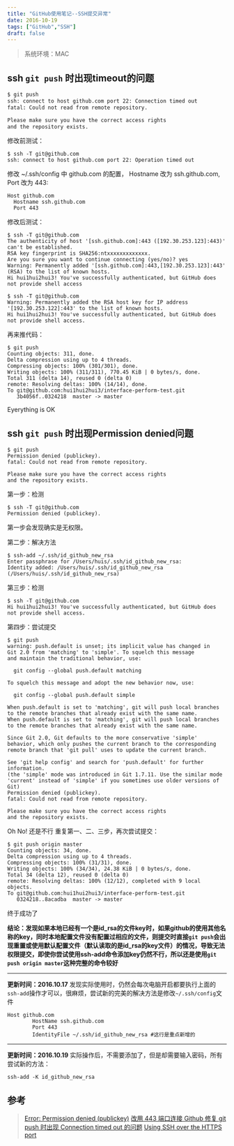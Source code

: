 ```yaml
---
title: "GitHub使用笔记--SSH提交异常"
date: 2016-10-19
tags: ["GitHub","SSH"]
draft: false
---
```


> 系统环境：MAC

## ssh `git push` 时出现timeout的问题
```bash
$ git push
ssh: connect to host github.com port 22: Connection timed out
fatal: Could not read from remote repository.

Please make sure you have the correct access rights
and the repository exists.
```
修改前测试：
```
$ ssh -T git@github.com
ssh: connect to host github.com port 22: Operation timed out
```

修改 ~/.ssh/config 中 github.com 的配置， Hostname 改为 ssh.github.com, Port 改为 443:
```
Host github.com
  Hostname ssh.github.com
  Port 443
```
修改后测试：
```
$ ssh -T git@github.com
The authenticity of host '[ssh.github.com]:443 ([192.30.253.123]:443)' can't be established.
RSA key fingerprint is SHA256:ntxxxxxxxxxxxxx.
Are you sure you want to continue connecting (yes/no)? yes
Warning: Permanently added '[ssh.github.com]:443,[192.30.253.123]:443' (RSA) to the list of known hosts.
Hi hui1hui2hui3! You've successfully authenticated, but GitHub does not provide shell access
```
```
$ ssh -T git@github.com
Warning: Permanently added the RSA host key for IP address '[192.30.253.122]:443' to the list of known hosts.
Hi hui1hui2hui3! You've successfully authenticated, but GitHub does not provide shell access.
```
再来推代码：
```
$ git push
Counting objects: 311, done.
Delta compression using up to 4 threads.
Compressing objects: 100% (301/301), done.
Writing objects: 100% (311/311), 770.45 KiB | 0 bytes/s, done.
Total 311 (delta 14), reused 0 (delta 0)
remote: Resolving deltas: 100% (14/14), done.
To git@github.com:hui1hui2hui3/interface-perform-test.git
   3b4056f..0324218  master -> master
```
Eyerything is OK

## ssh `git push` 时出现Permission denied问题
```
$ git push
Permission denied (publickey).
fatal: Could not read from remote repository.

Please make sure you have the correct access rights
and the repository exists.
```
第一步：检测
```
$ ssh -T git@github.com
Permission denied (publickey).
```
第一步会发现确实是无权限。

第二步：解决方法
```
$ ssh-add ~/.ssh/id_github_new_rsa
Enter passphrase for /Users/huis/.ssh/id_github_new_rsa:
Identity added: /Users/huis/.ssh/id_github_new_rsa (/Users/huis/.ssh/id_github_new_rsa)
```

第三步：检测
```
$ ssh -T git@github.com
Hi hui1hui2hui3! You've successfully authenticated, but GitHub does not provide shell access.
```

第四步：尝试提交
```
$ git push
warning: push.default is unset; its implicit value has changed in
Git 2.0 from 'matching' to 'simple'. To squelch this message
and maintain the traditional behavior, use:

  git config --global push.default matching

To squelch this message and adopt the new behavior now, use:

  git config --global push.default simple

When push.default is set to 'matching', git will push local branches
to the remote branches that already exist with the same name.
When push.default is set to 'matching', git will push local branches
to the remote branches that already exist with the same name.

Since Git 2.0, Git defaults to the more conservative 'simple'
behavior, which only pushes the current branch to the corresponding
remote branch that 'git pull' uses to update the current branch.

See 'git help config' and search for 'push.default' for further information.
(the 'simple' mode was introduced in Git 1.7.11. Use the similar mode
'current' instead of 'simple' if you sometimes use older versions of Git)
Permission denied (publickey).
fatal: Could not read from remote repository.

Please make sure you have the correct access rights
and the repository exists.
```
Oh No! 还是不行
重复第一、二、三步，再次尝试提交：
```
$ git push origin master
Counting objects: 34, done.
Delta compression using up to 4 threads.
Compressing objects: 100% (31/31), done.
Writing objects: 100% (34/34), 24.38 KiB | 0 bytes/s, done.
Total 34 (delta 12), reused 0 (delta 0)
remote: Resolving deltas: 100% (12/12), completed with 9 local objects.
To git@github.com:hui1hui2hui3/interface-perform-test.git
   0324218..8acadba  master -> master
```
终于成功了

**结论：发现如果本地已经有一个是id_rsa的文件key时，如果github的使用其他名称的key，同时本地配置文件没有配置过相应的文件，则提交时直接`git push`会出现重置或使用默认配置文件（默认读取的是id_rsa的key文件）的情况，导致无法权限提交，即使你尝试使用ssh-add命令添加key仍然不行，所以还是使用`git push origin master`这种完整的命令较好**


----------

**更新时间：2016.10.17**
发现实际使用时，仍然会每次电脑开启都要执行上面的`ssh-add`操作才可以，很麻烦，尝试新的完美的解决方法是修改`~/.ssh/config`文件
```
Host github.com
        HostName ssh.github.com
        Port 443
        IdentityFile ~/.ssh/id_github_new_rsa #这行是重点新增的
```

----------

**更新时间：2016.10.19**
实际操作后，不需要添加了，但是却需要输入密码，所有尝试新的方法：
```
ssh-add -K id_github_new_rsa
```

## 参考
> [Error: Permission denied (publickey)](https://help.github.com/articles/error-permission-denied-publickey/)
> [改用 443 端口连接 Github 修复 git push 时出现 Connection timed out 的问题](https://mozillazg.com/2015/08/use-443-port-fix-github-connection-timeout.html)
> [Using SSH over the HTTPS port](https://help.github.com/articles/using-ssh-over-the-https-port/)

